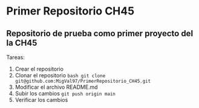 # Primer Repositorio CH45

## Repositorio de prueba como primer proyecto del la CH45

Tareas:
1. Crear el repositorio
2. Clonar el repositorio
` bash git clone git@github.com:MigVal97/PrimerRepositorio_CH45.git `
3. Modificar el archivo README.md
4. Subir los cambios
` git push origin main `
5. Verificar los cambios